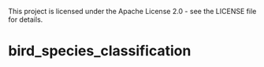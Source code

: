 This project is licensed under the Apache License 2.0 - see the LICENSE file for details.

# bird_species_classification

